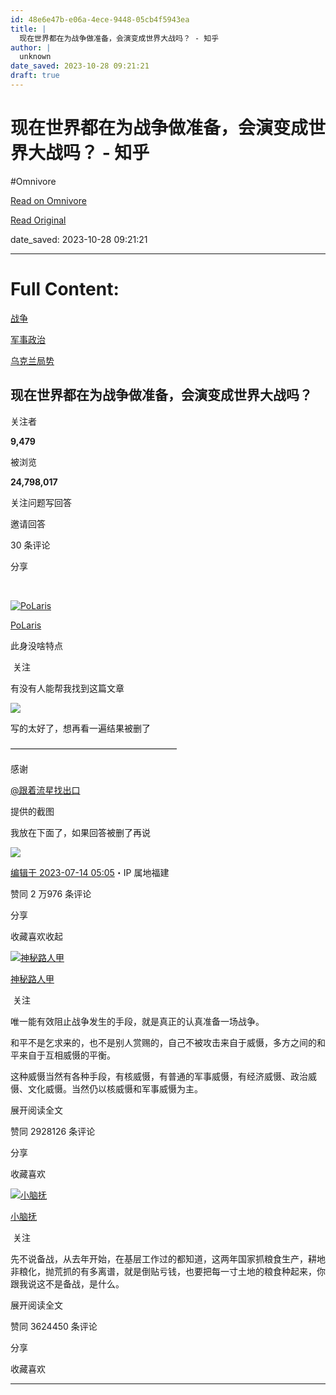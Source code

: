 ```yaml
---
id: 48e6e47b-e06a-4ece-9448-05cb4f5943ea
title: |
  现在世界都在为战争做准备，会演变成世界大战吗？ - 知乎
author: |
  unknown
date_saved: 2023-10-28 09:21:21
draft: true
---
```


# 现在世界都在为战争做准备，会演变成世界大战吗？ - 知乎
#Omnivore

[Read on Omnivore](https://omnivore.app/me/https-www-zhihu-com-question-583945595-answer-3108327061-18b76722c22)

[Read Original](https://www.zhihu.com/question/583945595/answer/3108327061)

date_saved: 2023-10-28 09:21:21


--- 

# Full Content: 

[战争](https://www.zhihu.com/topic/19559546)

[军事政治](https://www.zhihu.com/topic/19899442)

[乌克兰局势](https://www.zhihu.com/topic/19953538)

## 现在世界都在为战争做准备，会演变成世界大战吗？

关注者

**9,479**

被浏览

**24,798,017**

关注问题​写回答

​邀请回答

​30 条评论

​分享

​

[![PoLaris](https://proxy-prod.omnivore-image-cache.app/0x0,s6CBeZ-pJjf03cZ5wHafFOEGOfhSdGg8DqYr4GEx0JCE/https://picx.zhimg.com/v2-136243b6a5e7e8787826ee42acc4deb9_l.jpg?source=2c26e567)](https://www.zhihu.com/people/ying-yi-hong-31)

[PoLaris](https://www.zhihu.com/people/ying-yi-hong-31)

此身没啥特点

​ 关注

有没有人能帮我找到这篇文章

![](https://proxy-prod.omnivore-image-cache.app/1224x480,spO3v8gSnpMmOdem5ib15l6XKAciZ7K3Gpz-S42Hoc7k/https://picx.zhimg.com/50/v2-0d666e9fd9f617e090da7828b330f55d_720w.jpg?source=2c26e567)

写的太好了，想再看一遍结果被删了

———————————————————

感谢 

[@跟着流星找出口](https://www.zhihu.com/people/31f25c38f393d4ccfb268160441730be)

 提供的截图

我放在下面了，如果回答被删了再说

![](https://proxy-prod.omnivore-image-cache.app/674x16355,srzMxMoEJdrDL8H3HNBMfRtJCFFtnW-yjyvUVBwiiK5Q/https://picx.zhimg.com/50/v2-1a3ad2a11e15c2d4895aba23a19dfa58_720w.jpg?source=2c26e567)

[编辑于 2023-07-14 05:05](https://www.zhihu.com/question/583945595/answer/3108327061)・IP 属地福建

​赞同 2 万​​976 条评论

​分享

​收藏​喜欢收起​

[![神秘路人甲](https://proxy-prod.omnivore-image-cache.app/0x0,sYavlFW1IsYJVXSj2p81HitVIki0N0S4Rpk2ATM28UcI/https://pic1.zhimg.com/v2-abed1a8c04700ba7d72b45195223e0ff_l.jpg?source=1940ef5c)](https://www.zhihu.com/people/shen-mi-lu-ren-jia-78)

[神秘路人甲](https://www.zhihu.com/people/shen-mi-lu-ren-jia-78)

​ 关注

唯一能有效阻止战争发生的手段，就是真正的认真准备一场战争。

和平不是乞求来的，也不是别人赏赐的，自己不被攻击来自于威慑，多方之间的和平来自于互相威慑的平衡。

这种威慑当然有各种手段，有核威慑，有普通的军事威慑，有经济威慑、政治威慑、文化威慑。当然仍以核威慑和军事威慑为主。

展开阅读全文​

​赞同 2928​​126 条评论

​分享

​收藏​喜欢

[![小脑抚](https://proxy-prod.omnivore-image-cache.app/0x0,sQKE6zYfDg1-b6S7s-y-sf9e-mAkao3Td_5YaGnnkQe0/https://picx.zhimg.com/v2-e7f2a631c1489a67b8cfb2a13303a36b_l.jpg?source=1940ef5c)](https://www.zhihu.com/people/xiao-nao-fu-96-15)

[小脑抚](https://www.zhihu.com/people/xiao-nao-fu-96-15)

​ 关注

先不说备战，从去年开始，在基层工作过的都知道，这两年国家抓粮食生产，耕地非粮化，抛荒抓的有多离谱，就是倒贴亏钱，也要把每一寸土地的粮食种起来，你跟我说这不是备战，是什么。

展开阅读全文​

​赞同 3624​​450 条评论

​分享

​收藏​喜欢

---

